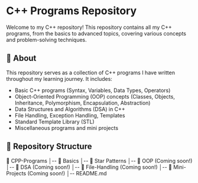 # C++ Programs Repository

Welcome to my C++ repository! This repository contains all my C++ programs, from the basics to advanced topics, covering various concepts and problem-solving techniques.

## 📌 About
This repository serves as a collection of C++ programs I have written throughout my learning journey. It includes:

- Basic C++ programs (Syntax, Variables, Data Types, Operators)
- Object-Oriented Programming (OOP) concepts (Classes, Objects, Inheritance, Polymorphism, Encapsulation, Abstraction)
- Data Structures and Algorithms (DSA) in C++
- File Handling, Exception Handling, Templates
- Standard Template Library (STL)
- Miscellaneous programs and mini projects

## 📁 Repository Structure

📂 CPP-Programs
│-- 📂 Basics
│-- 📂 Star Patterns
│-- 📂 OOP (Coming soon!)
│-- 📂 DSA (Coming soon!)
│-- 📂 File-Handling (Coming soon!)
│-- 📂 Mini-Projects (Coming soon!)
│-- README.md
